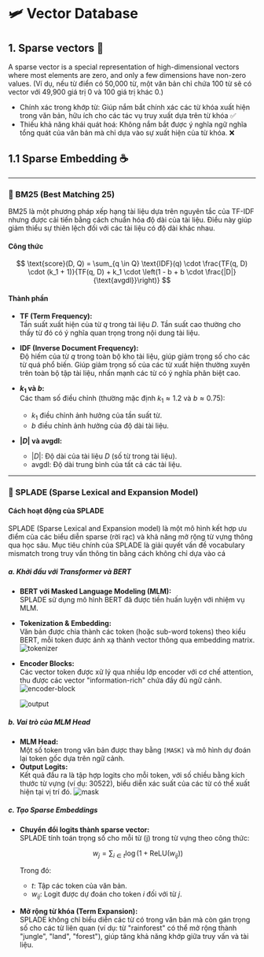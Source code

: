 # 🛩️ Vector Database

## 1. Sparse vectors 🗿

A sparse vector is a special representation of high-dimensional vectors where most elements are zero, and only a few dimensions have non-zero values. 
(Ví dụ, nếu từ điển có 50,000 từ, một văn bản chỉ chứa 100 từ sẽ có vector với 49,900 giá trị 0 và 100 giá trị khác 0.)
  * Chính xác trong khớp từ: Giúp nắm bắt chính xác các từ khóa xuất hiện trong văn bản, hữu ích cho các tác vụ truy xuất dựa trên từ khóa &#9989;
  * Thiếu khả năng khái quát hoá: Không nắm bắt được ý nghĩa ngữ nghĩa tổng quát của văn bản mà chỉ dựa vào sự xuất hiện của từ khóa. &#10060;

## 1.1 Sparse Embedding ☕️

***
### **📘 BM25 (Best Matching 25)**

BM25 là một phương pháp xếp hạng tài liệu dựa trên nguyên tắc của TF-IDF nhưng được cải tiến bằng cách chuẩn hóa độ dài của tài liệu. Điều này giúp giảm thiểu sự thiên lệch đối với các tài liệu có độ dài khác nhau.

#### Công thức 

$$
\text{score}(D, Q) = \sum_{q \in Q} \text{IDF}(q) \cdot \frac{TF(q, D) \cdot (k_1 + 1)}{TF(q, D) + k_1 \cdot \left(1 - b + b \cdot \frac{|D|}{\text{avgdl}}\right)}
$$

#### Thành phần

- **TF (Term Frequency):**  
  Tần suất xuất hiện của từ $q$ trong tài liệu $D$. Tần suất cao thường cho thấy từ đó có ý nghĩa quan trọng trong nội dung tài liệu.

- **IDF (Inverse Document Frequency):**  
  Độ hiếm của từ $q$ trong toàn bộ kho tài liệu, giúp giảm trọng số cho các từ quá phổ biến. Giúp giảm trọng số của các từ xuất hiện thường xuyên trên toàn bộ tập tài liệu, nhấn mạnh các từ có ý nghĩa phân biệt cao.

- **$k_1$ và $b$:**  
  Các tham số điều chỉnh (thường mặc định $k_1 \approx 1.2$ và $b \approx 0.75$):
  - $k_1$ điều chỉnh ảnh hưởng của tần suất từ.
  - $b$ điều chỉnh ảnh hưởng của độ dài tài liệu.

- **$|D|$ và $\text{avgdl}$:**  
  - $|D|$: Độ dài của tài liệu $D$ (số từ trong tài liệu).
  - $\text{avgdl}$: Độ dài trung bình của tất cả các tài liệu.

***
### **📗 SPLADE (Sparse Lexical and Expansion Model)**

#### Cách hoạt động của SPLADE

SPLADE (Sparse Lexical and Expansion model) là một mô hình kết hợp ưu điểm của các biểu diễn sparse (rời rạc) và khả năng mở rộng từ vựng thông qua học sâu. Mục tiêu chính của SPLADE là giải quyết vấn đề vocabulary mismatch trong truy vấn thông tin bằng cách không chỉ dựa vào cá

##### a. Khởi đầu với Transformer và BERT
- **BERT với Masked Language Modeling (MLM):**  
  SPLADE sử dụng mô hình BERT đã được tiền huấn luyện với nhiệm vụ MLM.
- **Tokenization & Embedding:**  
  Văn bản được chia thành các token (hoặc sub-word tokens) theo kiểu BERT, mỗi token được ánh xạ thành vector thông qua embedding matrix.
  ![tokenizer](https://www.pinecone.io/_next/image/?url=https%3A%2F%2Fcdn.sanity.io%2Fimages%2Fvr8gru94%2Fproduction%2Fd773f2c0a10dc37381b4688626e4fdb9da5fc5a4-2310x1457.png&w=3840&q=75)
- **Encoder Blocks:**  
  Các vector token được xử lý qua nhiều lớp encoder với cơ chế attention, thu được các vector "information-rich" chứa đầy đủ ngữ cảnh.
  ![encoder-block](https://www.pinecone.io/_next/image/?url=https%3A%2F%2Fcdn.sanity.io%2Fimages%2Fvr8gru94%2Fproduction%2Fe8fe02e5887ff8dda56dff29c18940b0125ebc6b-2318x1466.png&w=3840&q=75)

  ![output](https://www.pinecone.io/_next/image/?url=https%3A%2F%2Fcdn.sanity.io%2Fimages%2Fvr8gru94%2Fproduction%2F00a694f2f4e9f7ad6006f538df551c5ec3c23347-2458x1363.png&w=3840&q=75)

##### b. Vai trò của MLM Head
- **MLM Head:**  
  Một số token trong văn bản được thay bằng `[MASK]` và mô hình dự đoán lại token gốc dựa trên ngữ cảnh.
- **Output Logits:**  
  Kết quả đầu ra là tập hợp logits cho mỗi token, với số chiều bằng kích thước từ vựng (ví dụ: 30522), biểu diễn xác suất của các từ có thể xuất hiện tại vị trí đó.
  ![mask](https://www.pinecone.io/_next/image/?url=https%3A%2F%2Fcdn.sanity.io%2Fimages%2Fvr8gru94%2Fproduction%2Fd64d431fb1b50ae9aa94b5cd85e1cdffe5eb7ca1-2318x1516.png&w=3840&q=75)

##### c. Tạo Sparse Embeddings
- **Chuyển đổi logits thành sparse vector:**  
  SPLADE tính toán trọng số cho mỗi từ \(j\) trong từ vựng theo công thức:
  
  $$w_j = \sum_{i \in t} \log\Big(1 + \text{ReLU}(w_{ij})\Big)$$
  
  Trong đó:
  - $t$: Tập các token của văn bản.
  - $w_{ij}$: Logit được dự đoán cho token $i$ đối với từ $j$.
  
- **Mở rộng từ khóa (Term Expansion):**  
  SPLADE không chỉ biểu diễn các từ có trong văn bản mà còn gán trọng số cho các từ liên quan (ví dụ: từ "rainforest" có thể mở rộng thành "jungle", "land", "forest"), giúp tăng khả năng khớp giữa truy vấn và tài liệu.
